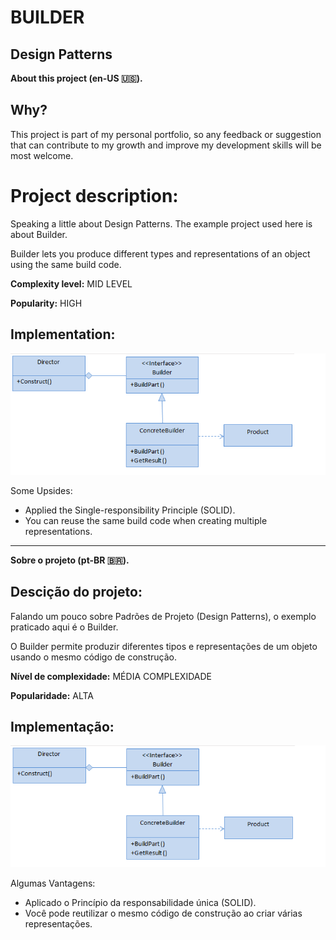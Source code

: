 # BUILDER
## Design Patterns 

**About this project (en-US 🇺🇸).**

## Why?

This project is part of my personal portfolio, so any feedback or suggestion that can contribute to my growth and improve my development skills will be most welcome.

# Project description:

Speaking a little about Design Patterns. The example project used here is about Builder.

Builder lets you produce different types and representations of an object using the same build code.

**Complexity level:** MID LEVEL

**Popularity:** HIGH

## Implementation:

![Preview-Screens](ImageAsset/ExEn.png)

Some Upsides:

- Applied the Single-responsibility Principle (SOLID).
- You can reuse the same build code when creating multiple representations. 


--------------------------------------------------------------------------------------------------------------------------------------------------------------------------------
**Sobre o projeto (pt-BR 🇧🇷).**

## Descição do projeto:

Falando um pouco sobre Padrões de Projeto (Design Patterns), o exemplo praticado aqui é o Builder.

O Builder permite produzir diferentes tipos e representações de um objeto usando o mesmo código de construção.

**Nível de complexidade:** MÉDIA COMPLEXIDADE

**Popularidade:** ALTA

## Implementação:

![Preview-Screens](ImageAsset/ExBr.png)

Algumas Vantagens:

- Aplicado o Princípio da responsabilidade única (SOLID).
- Você pode reutilizar o mesmo código de construção ao criar várias representações.

